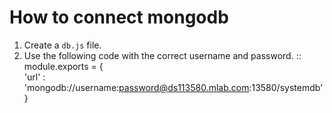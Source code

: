 How to connect mongodb
========================

1. Create a ``db.js`` file.
2. Use the following code with the correct username and password.
::
	module.exports = { 	
		'url' : 'mongodb://username:password@ds113580.mlab.com:13580/systemdb' 
	}
